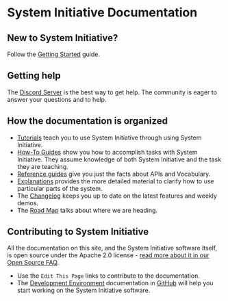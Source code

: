 # System Initiative Documentation

## New to System Initiative?

Follow the [Getting Started](./tutorials/getting-started.md) guide.

## Getting help

The [Discord Server](https://discord.com/invite/system-init) is the best way to
get help. The community is eager to answer your questions and to help.

## How the documentation is organized

- [Tutorials](./tutorials/index.md) teach you to use System Initiative through
  using System Initiative.
- [How-To Guides](./how-tos/index.md) show you how to accomplish tasks with
  System Initiative. They assume knowledge of both System Initiative and the
  task they are teaching.
- [Reference guides](./reference/index.md) give you just the facts about APIs
  and Vocabulary.
- [Explanations](./explanations/index.md) provides the more detailed material to
  clarify how to use particular parts of the system.
- The [Changelog](./changelog/index.md) keeps you up to date on the latest
  features and weekly demos.
- The [Road Map](./roadmap/index.md) talks about where we are heading.

## Contributing to System Initiative

All the documentation on this site, and the System Initiative software itself,
is open source under the Apache 2.0 license -
<a href="https://www.systeminit.com/open-source/" target="__self"> read more
about it in our Open Source FAQ</a>.

- Use the `Edit This Page` links to contribute to the documentation.
- The
  <a href="https://github.com/systeminit/si/blob/main/README.md" target="__self">Development
  Environment</a> documentation in
  <a href="https://github.com/systeminit/si">GitHub</a> will help you start
  working on the System Initiative software.
